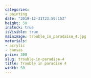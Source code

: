 ```yaml
---
categories:
- painting
date: "2019-12-31T23:59:15Z"
height: 50
inStock: true
isVisible: true
mainImage: trouble_in_paradaise_4.jpg
materials:
- acrylic
- canvas
price: 300
slug: trouble-in-paradise-4
title: Trouble in paradise 4
width: 50
---
```



